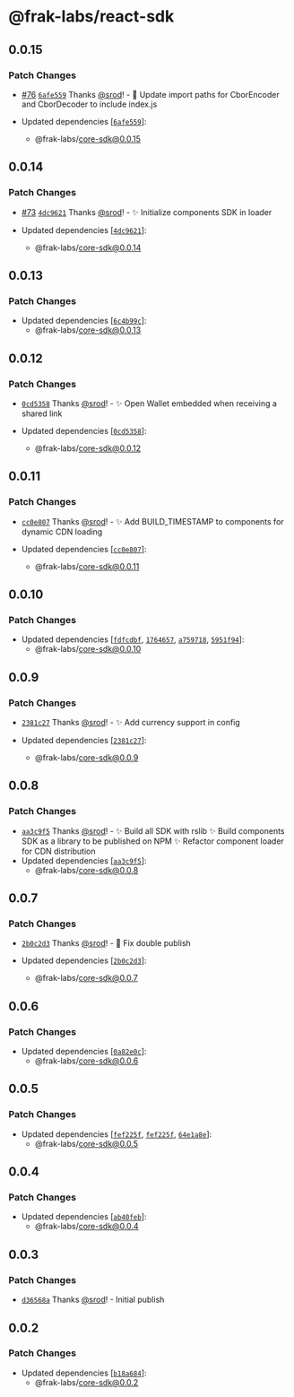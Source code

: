 # @frak-labs/react-sdk

## 0.0.15

### Patch Changes

- [#76](https://github.com/frak-id/wallet/pull/76) [`6afe559`](https://github.com/frak-id/wallet/commit/6afe5598b1a0be7642499c4d230bea882cd862ca) Thanks [@srod](https://github.com/srod)! - 🔧 Update import paths for CborEncoder and CborDecoder to include index.js

- Updated dependencies [[`6afe559`](https://github.com/frak-id/wallet/commit/6afe5598b1a0be7642499c4d230bea882cd862ca)]:
  - @frak-labs/core-sdk@0.0.15

## 0.0.14

### Patch Changes

- [#73](https://github.com/frak-id/wallet/pull/73) [`4dc9621`](https://github.com/frak-id/wallet/commit/4dc962139594cc8aed9699d918f0cde692325709) Thanks [@srod](https://github.com/srod)! - ✨ Initialize components SDK in loader

- Updated dependencies [[`4dc9621`](https://github.com/frak-id/wallet/commit/4dc962139594cc8aed9699d918f0cde692325709)]:
  - @frak-labs/core-sdk@0.0.14

## 0.0.13

### Patch Changes

- Updated dependencies [[`6c4b99c`](https://github.com/frak-id/wallet/commit/6c4b99caafc1a144edd8ac71e0dabe4d0a38248f)]:
  - @frak-labs/core-sdk@0.0.13

## 0.0.12

### Patch Changes

- [`0cd5358`](https://github.com/frak-id/wallet/commit/0cd53582925ba5bd0c3620a1b61bf4e377b88372) Thanks [@srod](https://github.com/srod)! - ✨ Open Wallet embedded when receiving a shared link

- Updated dependencies [[`0cd5358`](https://github.com/frak-id/wallet/commit/0cd53582925ba5bd0c3620a1b61bf4e377b88372)]:
  - @frak-labs/core-sdk@0.0.12

## 0.0.11

### Patch Changes

- [`cc0e807`](https://github.com/frak-id/wallet/commit/cc0e807add74165ac56ebd3289c1d5e90bd367b9) Thanks [@srod](https://github.com/srod)! - ✨ Add BUILD_TIMESTAMP to components for dynamic CDN loading

- Updated dependencies [[`cc0e807`](https://github.com/frak-id/wallet/commit/cc0e807add74165ac56ebd3289c1d5e90bd367b9)]:
  - @frak-labs/core-sdk@0.0.11

## 0.0.10

### Patch Changes

- Updated dependencies [[`fdfcdbf`](https://github.com/frak-id/wallet/commit/fdfcdbf0133fd71dd89b87b061988c0c8225c8c0), [`1764657`](https://github.com/frak-id/wallet/commit/176465722aafb9e392bcb62d6b504c6521ab71f8), [`a759718`](https://github.com/frak-id/wallet/commit/a759718b2ff4cb6be21a7b8cb535299d0517f99f), [`5951f94`](https://github.com/frak-id/wallet/commit/5951f94b7dd5fd7e655df00e85f1d7bab03cfaaa)]:
  - @frak-labs/core-sdk@0.0.10

## 0.0.9

### Patch Changes

- [`2381c27`](https://github.com/frak-id/wallet/commit/2381c274dc6240eeb96f9fd7683315ee4f052aea) Thanks [@srod](https://github.com/srod)! - ✨ Add currency support in config

- Updated dependencies [[`2381c27`](https://github.com/frak-id/wallet/commit/2381c274dc6240eeb96f9fd7683315ee4f052aea)]:
  - @frak-labs/core-sdk@0.0.9

## 0.0.8

### Patch Changes

- [`aa3c9f5`](https://github.com/frak-id/wallet/commit/aa3c9f5faf690110f4c5de5700c5e825e731941c) Thanks [@srod](https://github.com/srod)! - ✨ Build all SDK with rslib
  ✨ Build components SDK as a library to be published on NPM
  ✨ Refactor component loader for CDN distribution
- Updated dependencies [[`aa3c9f5`](https://github.com/frak-id/wallet/commit/aa3c9f5faf690110f4c5de5700c5e825e731941c)]:
  - @frak-labs/core-sdk@0.0.8

## 0.0.7

### Patch Changes

- [`2b0c2d3`](https://github.com/frak-id/wallet/commit/2b0c2d3f2f78a3ccf1eb8be1602fb72ab4a39aaf) Thanks [@srod](https://github.com/srod)! - 🐛 Fix double publish

- Updated dependencies [[`2b0c2d3`](https://github.com/frak-id/wallet/commit/2b0c2d3f2f78a3ccf1eb8be1602fb72ab4a39aaf)]:
  - @frak-labs/core-sdk@0.0.7

## 0.0.6

### Patch Changes

- Updated dependencies [[`0a82e0c`](https://github.com/frak-id/wallet/commit/0a82e0c6ea117a36ed2459fd682af52605922733)]:
  - @frak-labs/core-sdk@0.0.6

## 0.0.5

### Patch Changes

- Updated dependencies [[`fef225f`](https://github.com/frak-id/wallet/commit/fef225ff27b381f0b4f4575f99e44b9dc1400d03), [`fef225f`](https://github.com/frak-id/wallet/commit/fef225ff27b381f0b4f4575f99e44b9dc1400d03), [`64e1a8e`](https://github.com/frak-id/wallet/commit/64e1a8eee7bde61cf1fbe1ce269bfdf66f1253f7)]:
  - @frak-labs/core-sdk@0.0.5

## 0.0.4

### Patch Changes

- Updated dependencies [[`ab40feb`](https://github.com/frak-id/wallet/commit/ab40feb34e0e720027cba6090a70bf5a7aa1c867)]:
  - @frak-labs/core-sdk@0.0.4

## 0.0.3

### Patch Changes

- [`d36568a`](https://github.com/frak-id/wallet/commit/d36568a662fa76de7ea1ce838a065062fa2daee0) Thanks [@srod](https://github.com/srod)! - Initial publish

## 0.0.2

### Patch Changes

- Updated dependencies [[`b18a684`](https://github.com/frak-id/wallet/commit/b18a6841e5faa3523f178603729b7b4f6fe8dea7)]:
  - @frak-labs/core-sdk@0.0.2
